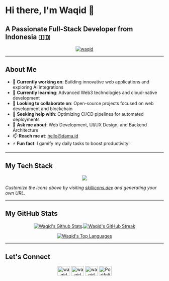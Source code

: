 # Hi there, I'm Waqid 👋

## A Passionate Full-Stack Developer from Indonesia 🇮🇩

<p align="center">
  <a href="https://github.com/waqid">
    <img src="https://komarev.com/ghpvc/?username=waqid&label=Profile%20Views&color=blueviolet&style=flat-square" alt="waqid" />
  </a>
</p>

---

## About Me

- 🔭 **Currently working on**: Building innovative web applications and exploring AI integrations
- 🌱 **Currently learning**: Advanced Web3 technologies and cloud-native development
- 👯 **Looking to collaborate on**: Open-source projects focused on web development and blockchain
- 🤔 **Seeking help with**: Optimizing CI/CD pipelines for automated deployments
- 💬 **Ask me about**: Web Development, UI/UX Design, and Backend Architecture
- 📫 **Reach me at**: hello@dama.id
- ⚡ **Fun fact**: I gamify my daily tasks to boost productivity!

---

## My Tech Stack

<p align="center">
  <a href="https://skillicons.dev">
    <img src="https://skillicons.dev/icons?i=js,ts,python,java,html,css,react,vue,nodejs,express,django,flask,mongodb,postgres,mysql,git,github,docker,vscode,figma&perline=10" />
  </a>
</p>

*Customize the icons above by visiting [skillicons.dev](https://skillicons.dev) and generating your own URL.*

---

## My GitHub Stats

<p align="center">
  <a href="https://github.com/waqid">
    <img align="center" src="https://github-readme-stats.vercel.app/api?username=waqid&show_icons=true&include_all_commits=true&theme=tokyonight&hide_border=true&count_private=true" alt="Waqid's Github Stats" />
  </a>
  <a href="https://github.com/waqid">
    <img align="center" src="https://github-readme-streak-stats.herokuapp.com/?user=waqid&theme=tokyonight&hide_border=true" alt="Waqid's GitHub Streak" />
  </a>
</p>

<p align="center">
  <a href="https://github.com/waqid">
    <img align="center" src="https://github-readme-stats.vercel.app/api/top-langs/?username=waqid&layout=compact&theme=tokyonight&hide_border=true" alt="Waqid's Top Languages" />
  </a>
</p>

---

## Let's Connect

<p align="center">
  <a href="https://linkedin.com/in/waqid" target="blank"><img align="center" src="https://raw.githubusercontent.com/rahuldkjain/github-profile-readme-generator/master/src/images/icons/Social/linked-in-alt.svg" alt="waqid" height="30" width="40" /></a>
  <a href="https://twitter.com/waqid" target="blank"><img align="center" src="https://raw.githubusercontent.com/rahuldkjain/github-profile-readme-generator/master/src/images/icons/Social/twitter.svg" alt="waqid" height="30" width="40" /></a>
  <a href="https://instagram.com/waqid" target="blank"><img align="center" src="https://raw.githubusercontent.com/rahuldkjain/github-profile-readme-generator/master/src/images/icons/Social/instagram.svg" alt="waqid" height="30" width="40" /></a>
  <a href="https://dama.id" target="blank"><img align="center" src="https://raw.githubusercontent.com/rahuldkjain/github-profile-readme-generator/master/src/images/icons/Social/browser.svg" alt="Portfolio Website" height="30" width="40" /></a>
</p>
